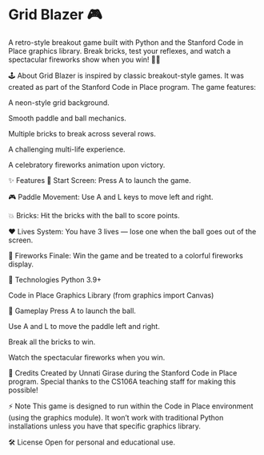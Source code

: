 # Grid Blazer 🎮
A retro-style breakout game built with Python and the Stanford Code in Place graphics library.
Break bricks, test your reflexes, and watch a spectacular fireworks show when you win! 🌌🎆

🕹️ About
Grid Blazer is inspired by classic breakout-style games. It was created as part of the Stanford Code in Place program. The game features:

A neon-style grid background.

Smooth paddle and ball mechanics.

Multiple bricks to break across several rows.

A challenging multi-life experience.

A celebratory fireworks animation upon victory.

✨ Features
🏁 Start Screen: Press A to launch the game.

🎮 Paddle Movement: Use A and L keys to move left and right.

💥 Bricks: Hit the bricks with the ball to score points.

❤️ Lives System: You have 3 lives — lose one when the ball goes out of the screen.

🎇 Fireworks Finale: Win the game and be treated to a colorful fireworks display.

🐍 Technologies
Python 3.9+

Code in Place Graphics Library (from graphics import Canvas)

🎯 Gameplay
Press A to launch the ball.

Use A and L to move the paddle left and right.

Break all the bricks to win.

Watch the spectacular fireworks when you win.

👥 Credits
Created by Unnati Girase during the Stanford Code in Place program.
Special thanks to the CS106A teaching staff for making this possible!

⚡️ Note
This game is designed to run within the Code in Place environment (using the graphics module). It won’t work with traditional Python installations unless you have that specific graphics library.

🛠️ License
Open for personal and educational use.
